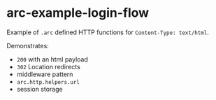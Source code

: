 # arc-example-login-flow

Example of `.arc` defined HTTP functions for `Content-Type: text/html`.

Demonstrates:

- `200` with an html payload
- `302` Location redirects
- middleware pattern
- `arc.http.helpers.url`
- session storage
